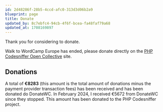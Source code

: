 ```yaml
---
id: 2d48286f-28b5-4ccd-afc0-313d3d06b2a9
blueprint: page
title: Donate
updated_by: 8c7ebfc4-94cb-4f6f-bcea-fa48faf79a68
updated_at: 1708169897
---
```

Thank you for considering to donate.

Walk to WordCamp Europe has ended, please donate directly on the [PHP Codesniffer Open Collective](https://opencollective.com/php_codesniffer) site.

## Donations

A total of **€8283** (this amount is the total amount of donations minus the payment provider transaction fees) has been received and has been donated do DonateWC. In February 2024, I received €5672 from DonateWC since they stopped. This amount has been donated to the PHP Codesniffer project.